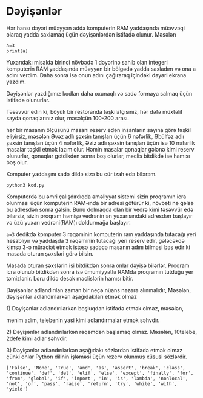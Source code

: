 # Dəyişənlər

Hər hansı dəyəri müəyyən adda komputerin RAM yaddaşında müəvvəqi olaraq yadda saxlamaq üçün dəyişənlərdən istifadə olunur. Məsələn&#x20;

```
a=3
print(a)
```

Yuxarıdakı misalda birinci növbədə 1 dəyərinə sahib olan integeri komputerin RAM yaddaşında müəyyən bir bölgədə yadda saxladım və ona a adını verdim. Daha sonra isə onun adını çağıraraq içindəki dəyəri ekrana yazdım.&#x20;

Dəyişənlər yazdığımız kodları daha oxunaqlı və sadə formaya salmaq üçün istifadə olunurlar.



Təsəvvür edin ki, böyük bir restoranda təşkilatçısınız, hər dəfə müxtəlif sayda qonaqlarınız olur, məsəlçün 100-200 arası.

hər bir masanın ölçüsünü masanı reserv edən insanların sayına görə təşkil eliyirsiz, məsələn Əvəz adlı şəxsin tanışları üçün 6 nəfərlik, Əbülfəz adlı şəxsin tanışları üçün 4 nəfərlik, Əziz adlı şəxsin tanışları üçün isə 10 nəfərlik masalar təşkil etmək lazım olur. Həmin masalar qonaqlar gələnə kimi reserv olunurlar, qonaqlar getdikdən sonra boş olurlar, məclis bitdikdə isə hamısı boş olur.

Komputer yaddaşını sadə dildə sizə bu cür izah edə bilərəm.



```
python3 kod.py
```

Komputerdə bu əmri çalışdırdıqda əməliyyat sistemi sizin proqramın icra olunması üçün komputerin RAM-ında bir adresi götürür ki, növbəti nə gəlsə bu adresdən sonra gəlsin. Bunu dolmaqda olan bir vedrə kimi təsəvvür edə bilərsiz, sizin proqram həmişə vedrənin ən yuxarısındaki adresdən başlayır və üzü yuxarı vedrəni(RAM)ı doldurmağa başlayır.





`a=3` dedikdə komputer 3 rəqəminin komputerin ram yaddaşında tutacağı yeri hesablıyır və yaddaşda 3 rəqəminin tutacağı yeri reserv edir, gələcəkdə kimsə 3-ə müraciət etmək istəsə sadəcə masanın adını bilməsi bəs edir ki masada oturan şəxsləri görə bilsin.&#x20;

Masada oturan şəxslərin işi bitdikdən sonra onlar dəyişə bilərlər. Proqram icra olunub bitdikdən sonra isə ümumiyyətlə RAMda proqramın tutduğu yer təmizlənir. Loru dildə desək məclislərin hamısı bitir.&#x20;



Dəyişənlər adlandırılan zaman bir neçə nüans nəzərə alınmalıdır, Məsələn, dəyişənlər adlandırılarkən aşağıdakıları etmək olmaz

1\) Dəyişənlər adlandırılarkən boşluqdan istifadə etmək olmaz, məsələn,

menim adim, telebenin yasi kimi adlandırmalar etmək səhvdir.

2\) Dəyişənlər adlandırılarkən rəqəmdən başlamaq olmaz. Məsələn, 10telebe, 2defe kimi adlar səhvdir.&#x20;

3\) Dəyişənlər adlandırılarkən aşağıdakı sözlərdən istifadə etmək olmaz çünki onlar Python dilinin işləməsi üçün rezerv olunmuş xüsusi sözlərdir.

```
['False', 'None', 'True', 'and', 'as', 'assert', 'break', 'class', 'continue', 'def', 'del', 'elif', 'else', 'except', 'finally', 'for', 'from', 'global', 'if', 'import', 'in', 'is', 'lambda', 'nonlocal', 'not', 'or', 'pass', 'raise', 'return', 'try', 'while', 'with', 'yield']
```


